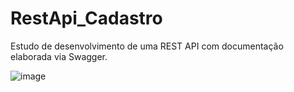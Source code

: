 # RestApi_Cadastro
Estudo de desenvolvimento de uma REST API com documentação elaborada via Swagger.

![image](https://user-images.githubusercontent.com/40063504/140628252-5a272884-a81c-44a1-b2ad-6ec5bfa9a08a.png)

